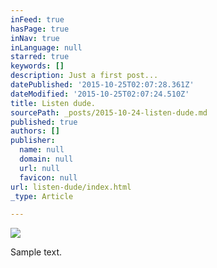 ```yaml
---
inFeed: true
hasPage: true
inNav: true
inLanguage: null
starred: true
keywords: []
description: Just a first post...
datePublished: '2015-10-25T02:07:28.361Z'
dateModified: '2015-10-25T02:07:24.510Z'
title: Listen dude.
sourcePath: _posts/2015-10-24-listen-dude.md
published: true
authors: []
publisher:
  name: null
  domain: null
  url: null
  favicon: null
url: listen-dude/index.html
_type: Article

---
```

![](https://the-grid-user-content.s3-us-west-2.amazonaws.com/473f9b78-9dbc-4ccf-97a5-e35f617bf639.jpg)

Sample text.